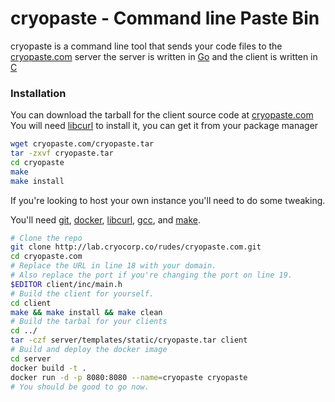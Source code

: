 # cryopaste - Command line Paste Bin

cryopaste is a command line tool that sends your code files
to the [cryopaste.com](http://cryopaste.com/) server
the server is written in [Go](http://golang.org/)
and the client is written in [C](http://www.cprogramming.com/)

### Installation

You can download the tarball for the
client source code at [cryopaste.com](http://cryopaste.com/)
You will need [libcurl](http://curl.haxx.se/libcurl/) to install it,
you can get it from your package manager

```bash
wget cryopaste.com/cryopaste.tar
tar -zxvf cryopaste.tar
cd cryopaste
make
make install
```

If you're looking to host your own instance you'll need to do some tweaking.

You'll need [git](https://git-scm.com/),
[docker](https://www.docker.com/),
[libcurl](https://curl.haxx.se/libcurl/),
[gcc](https://gcc.gnu.org/), and
[make](https://www.gnu.org/software/make/).

```bash
# Clone the repo
git clone http://lab.cryocorp.co/rudes/cryopaste.com.git
cd cryopaste.com
# Replace the URL in line 18 with your domain.
# Also replace the port if you're changing the port on line 19.
$EDITOR client/inc/main.h
# Build the client for yourself.
cd client
make && make install && make clean
# Build the tarbal for your clients
cd ../
tar -czf server/templates/static/cryopaste.tar client
# Build and deploy the docker image
cd server
docker build -t .
docker run -d -p 8080:8080 --name=cryopaste cryopaste
# You should be good to go now.
```
